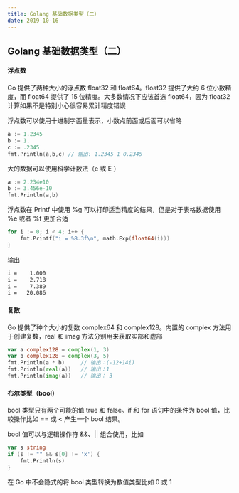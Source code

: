 ```yaml
---
title: Golang 基础数据类型（二）
date: 2019-10-16
---
```



## Golang 基础数据类型（二）



#### 浮点数

Go 提供了两种大小的浮点数 float32 和 float64。float32 提供了大约 6 位小数精度，而 float64 提供了 15 位精度。大多数情况下应该首选 float64，因为 float32 计算如果不是特别小心很容易累计精度错误

浮点数可以使用十进制字面量表示，小数点前面或后面可以省略

```go
a := 1.2345
b := 1.
c := .2345
fmt.Println(a,b,c) // 输出: 1.2345 1 0.2345
```

大的数据可以使用科学计数法（e 或 E ）

```go
a := 2.234e10
b := 3.456e-10
fmt.Println(a,b)
```

浮点数在 Printf 中使用 %g 可以打印适当精度的结果，但是对于表格数据使用 %e 或者 %f 更加合适

```go
for i := 0; i < 4; i++ {
    fmt.Printf("i = %8.3f\n", math.Exp(float64(i)))
}
```
输出
```sh
i =    1.000
i =    2.718
i =    7.389
i =   20.086
```



#### 复数

Go 提供了种个大小的复数 complex64 和 complex128。内置的 complex 方法用于创建复数，real 和 imag 方法分别用来获取实部和虚部

```go
var a complex128 = complex(1, 3)
var b complex128 = complex(3, 5)
fmt.Println(a * b)     // 输出：(-12+14i)
fmt.Println(real(a))   // 输出：1
fmt.Println(imag(a))   // 输出： 3
```




#### 布尔类型（bool）

bool 类型只有两个可能的值 true 和 false。if 和 for 语句中的条件为 bool 值，比较操作比如 == 或 < 产生一个 bool 结果。

bool 值可以与逻辑操作符 &&、|| 组合使用，比如

```go
var s string
if (s != "" && s[0] != 'x') {
    fmt.Println(s)
}
```
在 Go 中不会隐式的将 bool 类型转换为数值类型比如 0 或 1

